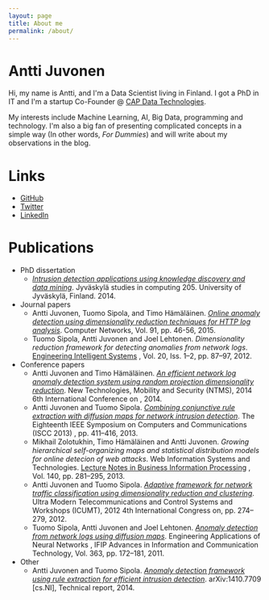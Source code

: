 ```yaml
---
layout: page
title: About me
permalink: /about/
---
```


# Antti Juvonen

Hi, my name is Antti, and I'm a Data Scientist living in Finland.
I got a PhD in IT and I'm a startup Co-Founder @
[CAP Data Technologies].

My interests include Machine Learning, AI, Big Data, programming and technology.
I'm also a big fan of presenting complicated concepts in a simple way
(In other words, *For Dummies*) and will write about my observations in the
blog.

# Links
- [GitHub]
- [Twitter]
- [LinkedIn]

# Publications
- PhD dissertation
  - *[Intrusion detection applications using knowledge discovery and data mining]*. Jyväskylä studies in computing 205. University of Jyväskylä, Finland. 2014.
- Journal papers
  - Antti Juvonen, Tuomo Sipola, and Timo Hämäläinen. *[Online anomaly detection using dimensionality reduction techniques for HTTP log analysis]*. Computer Networks, Vol. 91, pp. 46-56, 2015.
  - Tuomo Sipola, Antti Juvonen and Joel Lehtonen. *Dimensionality reduction framework for detecting anomalies from network logs*. [Engineering Intelligent Systems] , Vol. 20, Iss. 1–2, pp. 87–97, 2012.
- Conference papers
  - Antti Juvonen and Timo Hämäläinen. *[An efficient network log anomaly detection system using random projection dimensionality reduction]*. New Technologies, Mobility and Security (NTMS), 2014 6th International Conference on , 2014.
  - Antti Juvonen and Tuomo Sipola. *[Combining conjunctive rule extraction with diffusion maps for network intrusion detection]*. The Eighteenth IEEE Symposium on Computers and Communications (ISCC 2013) ,  pp.  411–416, 2013.
  - Mikhail Zolotukhin, Timo Hämäläinen and Antti Juvonen. *Growing hierarchical self-organizing maps and statistical distribution models for online detecion of web attacks*. Web Information Systems and Technologies. [Lecture Notes in Business Information Processing] , Vol. 140, pp. 281–295, 2013.
  - Antti Juvonen and Tuomo Sipola. *[Adaptive framework for network traffic classification using dimensionality reduction and clustering]*. Ultra Modern Telecommunications and Control Systems and Workshops (ICUMT), 2012 4th International Congress on, pp. 274–279, 2012.
  - Tuomo Sipola, Antti Juvonen and Joel Lehtonen. *[Anomaly detection from network logs using diffusion maps]*. Engineering Applications of Neural Networks , IFIP Advances in Information and Communication Technology, Vol. 363, pp. 172–181, 2011.
- Other
  - Antti Juvonen and Tuomo Sipola. *[Anomaly detection framework using rule extraction for efficient intrusion detection]*. arXiv:1410.7709 [cs.NI], Technical report, 2014.

[CAP Data Technologies]: https://www.capdatatechnologies.com
[GitHub]: https://github.com/akajuvonen
[Twitter]: https://twitter.com/akajuvonen
[LinkedIn]: https://linkedin.com/in/akajuvonen

[Intrusion detection applications using knowledge discovery and data mining]: https://jyx.jyu.fi/dspace/handle/123456789/44755
[Anomaly detection from network logs using diffusion maps]: https://doi.org/10.1007/978-3-642-23957-1_20
[Engineering Intelligent Systems]: http://www.crlpublishing.co.uk/journal.asp?j=eis&s=Aims%20and%20Scope
[Adaptive framework for network traffic classification using dimensionality reduction and clustering]: https://doi.org/10.1109/ICUMT.2012.6459678
[Lecture Notes in Business Information Processing]: https://link.springer.com/bookseries/7911
[Combining conjunctive rule extraction with diffusion maps for network intrusion detection]: https://doi.org/10.1109/ISCC.2013.6754981
[An efficient network log anomaly detection system using random projection dimensionality reduction]: https://doi.org/10.1109/NTMS.2014.6814006
[Online anomaly detection using dimensionality reduction techniques for HTTP log analysis]: https://doi.org/10.1016/j.comnet.2015.07.019
[Anomaly detection framework using rule extraction for efficient intrusion detection]: http://arxiv.org/abs/1410.7709
